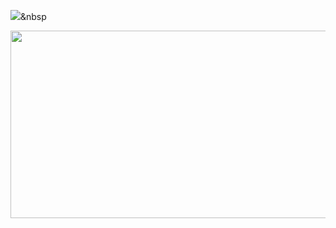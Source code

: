 
<img src="https://img.shields.io/badge/Spring-6DB33F?style=for-the-badges&logo=spring&logoColor=6DB33F"/></a>&nbsp

<a href="https://github.com/devxb/gitanimals">
<img
  src="https://render.gitanimals.org/farms/wt0329"
  width="600"
  height="300"
/>
</a>
